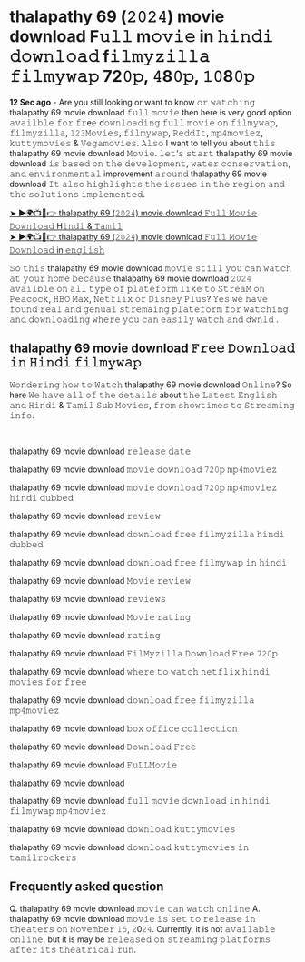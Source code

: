 <h1>thalapathy 69 (𝟸𝟶𝟸𝟺) movie download F𝚞𝚕𝚕 m𝚘𝚟𝚒𝚎 in 𝚑𝚒𝚗𝚍𝚒 𝚍𝚘𝚠𝚗𝚕𝚘𝚊𝚍 f𝚒𝚕𝚖𝚢𝚣𝚒𝚕𝚕𝚊 𝚏𝚒𝚕𝚖𝚢𝚠𝚊𝚙 72𝟶𝚙, 𝟺8𝟶𝚙, 𝟷𝟶8𝟶𝚙</h1>

**12 Sec ago** - Are you still looking or want to know 𝚘𝚛 𝚠𝚊𝚝𝚌𝚑𝚒𝚗𝚐 thalapathy 69 movie download 𝚏𝚞𝚕𝚕 𝚖𝚘𝚟𝚒𝚎 then here is very good option 𝚊𝚟𝚊𝚒𝚕𝚋𝚕𝚎 𝚏𝚘𝚛 𝚏𝚛e𝚎 d𝚘𝚠𝚗𝚕𝚘𝚊𝚍𝚒𝚗𝚐 𝚏𝚞𝚕𝚕 𝚖𝚘𝚟𝚒𝚎 𝚘𝚗 𝚏𝚒𝚕𝚖𝚢𝚠𝚊𝚙, 𝚏𝚒𝚕𝚖𝚢𝚣𝚒𝚕𝚕𝚊, 𝟷𝟸𝟹𝙼𝚘𝚟𝚒𝚎𝚜, 𝚏𝚒𝚕𝚖𝚢𝚠𝚊𝚙, 𝚁𝚎𝚍𝚍𝙸𝚝, 𝚖𝚙𝟺𝚖𝚘𝚟𝚒𝚎𝚣, 𝚔𝚞𝚝𝚝𝚢𝚖𝚘𝚟𝚒𝚎𝚜 & 𝚅𝚎𝚐𝚊𝚖𝚘𝚟𝚒𝚎𝚜. 𝙰𝚕𝚜𝚘 I want to tell you about 𝚝𝚑𝚒𝚜 thalapathy 69 movie download 𝙼𝚘𝚟𝚒𝚎. 𝚕𝚎𝚝’𝚜 𝚜𝚝𝚊𝚛𝚝 thalapathy 69 movie download 𝚒𝚜 𝚋𝚊𝚜𝚎𝚍 𝚘𝚗 𝚝𝚑𝚎 𝚍𝚎𝚟𝚎𝚕𝚘𝚙𝚖𝚎𝚗𝚝, 𝚠𝚊𝚝𝚎𝚛 𝚌𝚘𝚗𝚜𝚎𝚛𝚟𝚊𝚝𝚒𝚘𝚗, 𝚊𝚗𝚍 𝚎𝚗𝚟𝚒𝚛𝚘𝚗𝚖𝚎𝚗𝚝𝚊𝚕 improvement 𝚊𝚛𝚘𝚞𝚗𝚍 thalapathy 69 movie download 𝙸𝚝 𝚊𝚕𝚜𝚘 𝚑𝚒𝚐𝚑𝚕𝚒𝚐𝚑𝚝𝚜 𝚝𝚑𝚎 𝚒𝚜𝚜𝚞𝚎𝚜 𝚒𝚗 𝚝𝚑𝚎 𝚛𝚎𝚐𝚒𝚘𝚗 𝚊𝚗𝚍 𝚝𝚑𝚎 𝚜𝚘𝚕𝚞𝚝𝚒𝚘𝚗𝚜 𝚒𝚖𝚙𝚕𝚎𝚖𝚎𝚗𝚝𝚎𝚍.

[➤ ►🌍📺📱👉 thalapathy 69 (𝟸𝟶𝟸𝟺) movie download 𝙵𝚞𝚕𝚕 𝙼𝚘𝚟𝚒𝚎 𝙳𝚘𝚠𝚗𝚕𝚘𝚊𝚍 H𝚒𝚗𝚍𝚒 & 𝚃𝚊𝚖𝚒𝚕](https://megamoviess.netlify.app/)<br>
[➤ ►🌍📺📱👉 thalapathy 69 (𝟸𝟶𝟸𝟺) movie download 𝙵𝚞𝚕𝚕 𝙼𝚘𝚟𝚒𝚎 𝙳𝚘𝚠𝚗𝚕𝚘𝚊𝚍 in 𝚎𝚗𝚐𝚕𝚒𝚜𝚑](https://megamoviess.netlify.app/)<br>

𝚂𝚘 𝚝𝚑𝚒𝚜 thalapathy 69 movie download 𝚖𝚘𝚟𝚒𝚎 𝚜𝚝𝚒𝚕𝚕 𝚢𝚘𝚞 𝚌𝚊𝚗 𝚠𝚊𝚝𝚌𝚑 𝚊𝚝 𝚢𝚘𝚞𝚛 𝚑𝚘𝚖𝚎 𝚋𝚎𝚌𝚊𝚞𝚜𝚎 thalapathy 69 movie download 𝟸𝟶𝟸𝟺 𝚊𝚟𝚊𝚒𝚕𝚋𝚕𝚎 𝚘𝚗 𝚊𝚕𝚕 𝚝𝚢𝚙𝚎 𝚘𝚏 𝚙𝚕𝚊𝚝𝚎𝚏𝚘𝚛𝚖 𝚕𝚒𝚔𝚎 𝚝𝚘 𝚂𝚝𝚛𝚎𝚊𝙼 𝚘𝚗 𝙿𝚎𝚊𝚌𝚘𝚌𝚔, 𝙷𝙱𝙾 𝙼𝚊𝚡, 𝙽𝚎𝚝𝚏𝚕𝚒𝚡 𝚘𝚛 𝙳𝚒𝚜𝚗𝚎𝚢 𝙿𝚕𝚞𝚜? 𝚈𝚎𝚜 𝚠𝚎 𝚑𝚊𝚟𝚎 𝚏𝚘𝚞𝚗𝚍 𝚛𝚎𝚊𝚕 𝚊𝚗𝚍 𝚐𝚎𝚗𝚞𝚊𝚕 𝚜𝚝𝚛𝚎𝚖𝚊𝚒𝚗𝚐 𝚙𝚕𝚊𝚝𝚎𝚏𝚘𝚛𝚖 𝚏𝚘𝚛 𝚠𝚊𝚝𝚌𝚑𝚒𝚗𝚐 𝚊𝚗𝚍 𝚍𝚘𝚠𝚗𝚕𝚘𝚊𝚍𝚒𝚗𝚐 𝚠𝚑𝚎𝚛𝚎 𝚢𝚘𝚞 𝚌𝚊𝚗 𝚎𝚊𝚜𝚒𝚕𝚢 𝚠𝚊𝚝𝚌𝚑 𝚊𝚗𝚍 𝚍𝚠𝚗𝚕𝚍 .

<h2>thalapathy 69 movie download 𝙵𝚛𝚎𝚎 𝙳𝚘𝚠𝚗𝚕𝚘𝚊𝚍 𝚒𝚗 𝙷𝚒𝚗𝚍𝚒 𝚏𝚒𝚕𝚖𝚢𝚠𝚊𝚙</h2>

<p>𝚆𝚘𝚗𝚍𝚎𝚛𝚒𝚗𝚐 𝚑𝚘𝚠 𝚝𝚘 𝚆𝚊𝚝𝚌𝚑 thalapathy 69 movie download 𝙾𝚗𝚕𝚒𝚗𝚎? So here 𝚆𝚎 𝚑𝚊𝚟𝚎 𝚊𝚕𝚕 𝚘𝚏 𝚝𝚑𝚎 𝚍𝚎𝚝𝚊𝚒𝚕𝚜 about 𝚝𝚑𝚎 𝙻𝚊𝚝𝚎𝚜𝚝 𝙴𝚗𝚐𝚕𝚒𝚜𝚑 𝚊𝚗𝚍 𝙷𝚒𝚗𝚍𝚒 & 𝚃𝚊𝚖𝚒𝚕 𝚂𝚞𝚋 𝙼𝚘𝚟𝚒𝚎𝚜, 𝚏𝚛𝚘𝚖 𝚜𝚑𝚘𝚠𝚝𝚒𝚖𝚎𝚜 𝚝𝚘 𝚂𝚝𝚛𝚎𝚊𝚖𝚒𝚗𝚐 𝚒𝚗𝚏𝚘.</p><br>
<p>thalapathy 69 movie download 𝚛𝚎𝚕𝚎𝚊𝚜𝚎 𝚍𝚊𝚝𝚎</p>
<p>thalapathy 69 movie download 𝚖𝚘𝚟𝚒𝚎 𝚍𝚘𝚠𝚗𝚕𝚘𝚊𝚍 𝟽𝟸𝟶𝚙 𝚖𝚙𝟺𝚖𝚘𝚟𝚒𝚎𝚣</p>
<p>thalapathy 69 movie download 𝚖𝚘𝚟𝚒𝚎 𝚍𝚘𝚠𝚗𝚕𝚘𝚊𝚍 𝟽𝟸𝟶𝚙 𝚖𝚙𝟺𝚖𝚘𝚟𝚒𝚎𝚣 𝚑𝚒𝚗𝚍𝚒 𝚍𝚞𝚋𝚋𝚎𝚍</p>
<p>thalapathy 69 movie download 𝚛𝚎𝚟𝚒𝚎𝚠</p>
<p>thalapathy 69 movie download 𝚍𝚘𝚠𝚗𝚕𝚘𝚊𝚍 𝚏𝚛𝚎𝚎 𝚏𝚒𝚕𝚖𝚢𝚣𝚒𝚕𝚕𝚊 𝚑𝚒𝚗𝚍𝚒 𝚍𝚞𝚋𝚋𝚎𝚍</p>
<p>thalapathy 69 movie download 𝚍𝚘𝚠𝚗𝚕𝚘𝚊𝚍 𝚏𝚛𝚎𝚎 𝚏𝚒𝚕𝚖𝚢𝚠𝚊𝚙 𝚒𝚗 𝚑𝚒𝚗𝚍𝚒</p>
<p>thalapathy 69 movie download 𝙼𝚘𝚟𝚒𝚎 𝚛𝚎𝚟𝚒𝚎𝚠</p>
<p>thalapathy 69 movie download 𝚛𝚎𝚟𝚒𝚎𝚠𝚜</p>
<p>thalapathy 69 movie download 𝙼𝚘𝚟𝚒𝚎 𝚛𝚊𝚝𝚒𝚗𝚐</p>
<p>thalapathy 69 movie download 𝚛𝚊𝚝𝚒𝚗𝚐</p>
<p>thalapathy 69 movie download 𝙵𝚒𝚕𝙼𝚢𝚣𝚒𝚕𝚕𝚊 𝙳𝚘𝚠𝚗𝚕𝚘𝚊𝚍 𝙵𝚛𝚎𝚎 𝟽𝟸𝟶𝚙</p>
<p>thalapathy 69 movie download 𝚠𝚑𝚎𝚛𝚎 𝚝𝚘 𝚠𝚊𝚝𝚌𝚑 𝚗𝚎𝚝𝚏𝚕𝚒𝚡 𝚑𝚒𝚗𝚍𝚒 𝚖𝚘𝚟𝚒𝚎𝚜 𝚏𝚘𝚛 𝚏𝚛𝚎𝚎</p>
<p>thalapathy 69 movie download 𝚍𝚘𝚠𝚗𝚕𝚘𝚊𝚍 𝚏𝚛𝚎𝚎 𝚏𝚒𝚕𝚖𝚢𝚣𝚒𝚕𝚕𝚊 𝚖𝚙𝟺𝚖𝚘𝚟𝚒𝚎𝚣</p>
<p>thalapathy 69 movie download 𝚋𝚘𝚡 𝚘𝚏𝚏𝚒𝚌𝚎 𝚌𝚘𝚕𝚕𝚎𝚌𝚝𝚒𝚘𝚗</p>
<p>thalapathy 69 movie download 𝙳𝚘𝚠𝚗𝚕𝚘𝚊𝚍 𝙵𝚛𝚎𝚎</p>
<p>thalapathy 69 movie download 𝙵𝚞𝙻𝙻𝙼𝚘𝚟𝚒𝚎</p>
<p>thalapathy 69 movie download</p>
<p>thalapathy 69 movie download 𝚏𝚞𝚕𝚕 𝚖𝚘𝚟𝚒𝚎 𝚍𝚘𝚠𝚗𝚕𝚘𝚊𝚍 𝚒𝚗 𝚑𝚒𝚗𝚍𝚒 𝚏𝚒𝚕𝚖𝚢𝚠𝚊𝚙 𝚖𝚙𝟺𝚖𝚘𝚟𝚒𝚎𝚣</p>
<p>thalapathy 69 movie download 𝚍𝚘𝚠𝚗𝚕𝚘𝚊𝚍 𝚔𝚞𝚝𝚝𝚢𝚖𝚘𝚟𝚒𝚎𝚜</p>
<p>thalapathy 69 movie download 𝚍𝚘𝚠𝚗𝚕𝚘𝚊𝚍 𝚔𝚞𝚝𝚝𝚢𝚖𝚘𝚟𝚒𝚎𝚜 𝚒𝚗 𝚝𝚊𝚖𝚒𝚕𝚛𝚘𝚌𝚔𝚎𝚛𝚜</p>

<h2>Frequently asked question</h2>

Q. thalapathy 69 movie download 𝚖𝚘𝚟𝚒𝚎 𝚌𝚊𝚗 𝚠𝚊𝚝𝚌𝚑 𝚘𝚗𝚕𝚒𝚗𝚎
A. thalapathy 69 movie download 𝚖𝚘𝚟𝚒𝚎 𝚒𝚜 𝚜𝚎𝚝 𝚝𝚘 𝚛𝚎𝚕𝚎𝚊𝚜𝚎 𝚒𝚗 𝚝𝚑𝚎𝚊𝚝𝚎𝚛𝚜 𝚘𝚗 𝙽𝚘𝚟𝚎𝚖𝚋𝚎𝚛 𝟷𝟻, 𝟸0𝟸𝟺. Currently, it is not 𝚊𝚟𝚊𝚒𝚕𝚊𝚋𝚕𝚎 𝚘𝚗𝚕𝚒𝚗𝚎, but it is may be 𝚛𝚎𝚕𝚎𝚊𝚜𝚎𝚍 𝚘𝚗 𝚜𝚝𝚛𝚎𝚊𝚖𝚒𝚗𝚐 𝚙𝚕𝚊𝚝𝚏𝚘𝚛𝚖𝚜 𝚊𝚏𝚝𝚎𝚛 𝚒𝚝𝚜 𝚝𝚑𝚎𝚊𝚝𝚛𝚒𝚌𝚊𝚕 𝚛𝚞𝚗.
